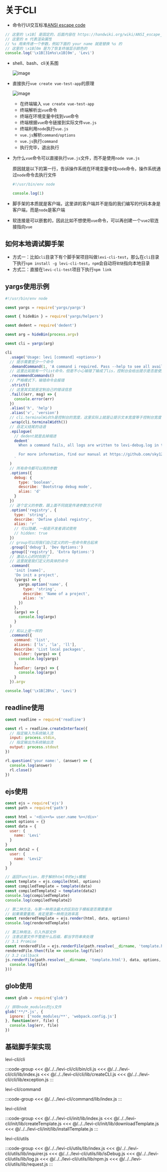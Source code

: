 # 关于CLI

- 命令行UI交互标准[ANSI escape code](https://handwiki.org/wiki/ANSI_escape_code)

```js
// 这里的 \x1B[ 是固定的，后面内容在 https://handwiki.org/wiki/ANSI_escape_code 查询
// 这里的 m 代表渲染属性
// %s 用来传递一个参数，例如下面的 your name 就是替换 %s 的
// 这里的 \x1B[0m 是为了恢复终端显示颜色的
console.log('\x1B[31m%s\x1B[0m', 'Levi')
```

- shell、bash、cli关系图

  ![image](/assets/imgs/CLI.png)

- 直接执行`vue create vue-test-app`的原理

  ![image](/assets/imgs/CLI2.jpg)

  - 在终端输入 `vue create vue-test-app`
  - 终端解析出`vue`命令
  - 终端在环境变量中找到`vue`命令
  - 终端根据`vue`命令链接到实际文件`vue.js`
  - 终端利用`node`执行`vue.js`
  - `vue.js`解析`command/options`
  - `vue.js`执行`command`
  - 执行完毕，退出执行

- 为什么`vue`命令可以直接执行`vue.js`文件，而不是使用`node vue.js`

  原因就是以下的第一行，告诉操作系统在环境变量中找`node`命令，操作系统通过`node`命令去执行文件

  ```js
  #!/usr/bin/env node

  console.log(1)
  ```

- 脚手架的本质就是客户端，这里讲的客户端并不是指的我们编写的代码本身是客户端，而是`node`是客户端

- 软连接是可以嵌套的，因此比如不想使用`vue`命令，可以再创建一个`vue2`软连接指向`vue`

## 如何本地调试脚手架

- 方式一：比如`cli`目录下有个脚手架项目叫做`levi-cli-test`，那么在`cli`目录下执行`npm install -g levi-cli-test`，`npm`会自动将`软链`指向本地目录
- 方式二：直接在`levi-cli-test`项目下执行`npm link`

## yargs使用示例

```js
#!/usr/bin/env node

const yargs = require('yargs/yargs')

const { hideBin } = require('yargs/helpers')

const dedent = require('dedent')

const arg = hideBin(process.argv)

const cli = yargs(arg)

cli
  .usage('Usage: levi [command] <options>')
  // 提示需要至少一个命令
  .demandCommand(1, 'A command i required. Pass --help to see all available commands')
  // 这里比如我有一个list命令，但是不小心输错了输成了lis，控制台会给出提示是否是使用list命令
  .recommendCommands()
  // 严格模式下，输错命令会报错
  .strict()
  // 这里其实就是定制自己的错误信息
  .fail((err, msg) => {
    console.error(err)
  })
  .alias('h', 'help')
  .alias('v', 'version')
  // cli.terminalWidth是控制台的宽度，这里实际上就是让提示文本宽度等于控制台宽度
  .wrap(cli.terminalWidth())
  // 自定义结尾的话语
  .epilogue(
    // dedent就是去掉缩进
    dedent`
      When a command fails, all logs are written to levi-debug.log in the current working directory,

      For more information, find our manual at https://github.com/sky124380729/sky124380729.github.io
    `
  )
  // 所有命令都可以用的参数
  .options({
    debug: {
      type: 'boolean',
      describe: 'Bootstrap debug mode',
      alias: 'd'
    }
  })
  // 逐个定义的参数，跟上面不同就是传递参数方式不同
  .option('registry', {
    type: 'string',
    describe: 'Define global registry',
    alias: 'r'
    // 可以隐藏，一般是开发者调试使用
    // hidden: true
  })
  // group可以将我们自己定义的的一些命令聚合起来
  .group(['debug'], 'Dev Options:')
  .group(['registry'], 'Extra Options:')
  // 激动人心的时刻到了
  // 这里就是我们定义的具体的命令
  .command(
    'init [name]',
    'Do init a project',
    (yargs) => {
      yargs.option('name', {
        type: 'string',
        describe: 'Name of a project',
        alias: 'n'
      })
    },
    (argv) => {
      console.log(argv)
    }
  )
  // 和以上是一样的
  .command({
    command: 'list',
    aliases: ['ls', 'la', 'll'],
    describe: 'List local packages',
    builder: (yargs) => {
      console.log(yargs)
    },
    handler: (argv) => {
      console.log(argv)
    }
  }).argv

console.log('\x1B[2B%s', 'Levi')
```

## readline使用

```js
const readline = require('readline')

const rl = readline.createInterface({
  // 指定输入为系统输入流
  input: process.stdin,
  // 指定输出为系统输出流
  output: process.stdout
})

rl.question('your name:', (answer) => {
  console.log(answer)
  rl.close()
})
```

## ejs使用

```js
const ejs = require('ejs')
const path = require('path')

const html = '<div><%= user.name %></div>'
const options = {}
const data = {
  user: {
    name: 'Levi'
  }
}
const data2 = {
  user: {
    name: 'Levi2'
  }
}

// 返回function，用于解析html中的ejs模板
const template = ejs.compile(html, options)
const compiledTemplate = template(data)
const compiledTemplate2 = template(data2)
console.log(compiledTemplate)
console.log(compiledTemplate2)

// 第二种方法，与第一种用法最大的区别在于模板是否需要重用
// 如果需要重用，肯定是第一种用法效率高
const renderedTemplate = ejs.render(html, data, options)
console.log(renderedTemplate)

// 第三种用法，引入外部文件
// 注意这里文件不管是什么后缀，都当字符串来处理
// 3.1 Promise
const renderedFile = ejs.renderFile(path.resolve(__dirname, 'template.html'), data, options)
renderedFile.then(file => console.log(file))
// 3.2 callback
js.renderFile(path.resolve(__dirname, 'template.html'), data, options, (err, file => {
  console.log(file)
}))
```

## glob使用

```js
const glob = require('glob')

// 排除node_modules的js文件
glob('**/*.js', {
  ignore: ['node_modules/**', 'webpack.config.js']
}, function(err, file) {
  console.log(err, file)
})
```

## 基础脚手架实现

<div class="filename">levi-cli/cli</div>

:::code-group
<<< @/../../levi-cli/cli/bin/cli.js
<<< @/../../levi-cli/cli/lib/index.js
<<< @/../../levi-cli/cli/lib/createCLI.js
<<< @/../../levi-cli/cli/lib/exception.js
:::

<div class="filename">levi-cli/command</div>

:::code-group
<<< @/../../levi-cli/command/lib/index.js
:::

<div class="filename">levi-cli/init</div>

:::code-group
<<< @/../../levi-cli/init/lib/index.js
<<< @/../../levi-cli/init/lib/createTemplate.js
<<< @/../../levi-cli/init/lib/downloadTemplate.js
<<< @/../../levi-cli/init/lib/installTemplate.js
:::

<div class="filename">levi-cli/utils</div>

:::code-group
<<< @/../../levi-cli/utils/lib/index.js
<<< @/../../levi-cli/utils/lib/inquirer.js
<<< @/../../levi-cli/utils/lib/isDebug.js
<<< @/../../levi-cli/utils/lib/log.js
<<< @/../../levi-cli/utils/lib/npm.js
<<< @/../../levi-cli/utils/lib/request.js
:::
